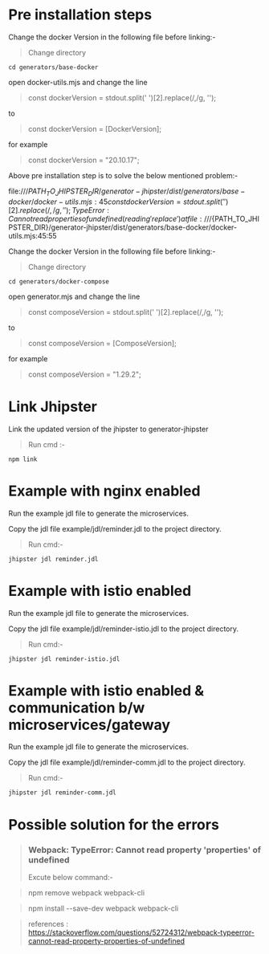 # Pre installation steps 

Change the docker Version in the following file before linking:-
> Change directory
```
cd generators/base-docker
```

open docker-utils.mjs  and change the line 

> const dockerVersion = stdout.split(' ')[2].replace(/,/g, '');

to 

> const dockerVersion = [DockerVersion]; 

for example 

> const dockerVersion = "20.10.17";

Above pre installation step is to solve the below mentioned problem:-

file:///${PATH_TO_JHIPSTER_DIR}/generator-jhipster/dist/generators/base-docker/docker-utils.mjs:45
            const dockerVersion = stdout.split(' ')[2].replace(/,/g, '');
TypeError: Cannot read properties of undefined (reading 'replace')
    at file:///${PATH_TO_JHIPSTER_DIR}/generator-jhipster/dist/generators/base-docker/docker-utils.mjs:45:55

Change the docker Version in the following file before linking:-
> Change directory
```
cd generators/docker-compose
```

open generator.mjs  and change the line 

> const composeVersion = stdout.split(' ')[2].replace(/,/g, '');

to 

> const composeVersion = [ComposeVersion]; 

for example 

> const composeVersion = "1.29.2";



# Link Jhipster

Link the updated version of the jhipster to generator-jhipster
> Run cmd :-
```
npm link
```

# Example with nginx enabled

Run the example jdl file to generate the microservices.

Copy the jdl file example/jdl/reminder.jdl to the project directory.

> Run cmd:-
```
jhipster jdl reminder.jdl    
```

# Example with istio enabled

Run the example jdl file to generate the microservices.

Copy the jdl file example/jdl/reminder-istio.jdl to the project directory.

> Run cmd:-
```
jhipster jdl reminder-istio.jdl    
```

# Example with istio enabled & communication b/w microservices/gateway

Run the example jdl file to generate the microservices.

Copy the jdl file example/jdl/reminder-comm.jdl to the project directory.

> Run cmd:-
```
jhipster jdl reminder-comm.jdl    
```

# Possible solution for the errors

> ### Webpack: TypeError: Cannot read property 'properties' of undefined
> Excute below command:- 

>npm remove webpack webpack-cli

>npm install --save-dev webpack webpack-cli

>references : https://stackoverflow.com/questions/52724312/webpack-typeerror-cannot-read-property-properties-of-undefined